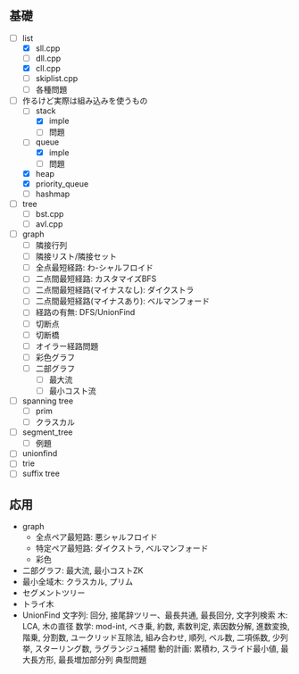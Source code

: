 ## 基礎
- [ ] list
    - [x] sll.cpp
    - [ ] dll.cpp
    - [x] cll.cpp
    - [ ] skiplist.cpp
    - [ ] 各種問題
- [ ] 作るけど実際は組み込みを使うもの
    - [ ] stack
        - [x] imple
        - [ ] 問題
    - [ ] queue
        - [x] imple
        - [ ] 問題
    - [x] heap
    - [x] priority_queue
    - [ ] hashmap
- [ ] tree
    - [ ] bst.cpp
    - [ ] avl.cpp
- [ ] graph
    - [ ] 隣接行列
    - [ ] 隣接リスト/隣接セット
    - [ ] 全点最短経路: わ-シャルフロイド
    - [ ] 二点間最短経路: カスタマイズBFS
    - [ ] 二点間最短経路(マイナスなし): ダイクストラ
    - [ ] 二点間最短経路(マイナスあり): ベルマンフォード
    - [ ] 経路の有無: DFS/UnionFind
    - [ ] 切断点
    - [ ] 切断橋
    - [ ] オイラー経路問題
    - [ ] 彩色グラフ
    - [ ] 二部グラフ
        - [ ] 最大流
        - [ ] 最小コスト流
- [ ] spanning tree
    - [ ] prim
    - [ ] クラスカル
- [ ] segment_tree
    - [ ] 例題
- [ ] unionfind
- [ ] trie
- [ ] suffix tree 

## 応用
- graph
    - 全点ペア最短路: 悪シャルフロイド
    - 特定ペア最短路: ダイクストラ, ベルマンフォード
    - 彩色
- 二部グラフ: 最大流, 最小コストZK
- 最小全域木: クラスカル, プリム
- セグメントツリー
- トライ木
- UnionFind
文字列: 回分, 接尾辞ツリー、最長共通, 最長回分, 文字列検索
木: LCA, 木の直径
数学: mod-int, べき乗, 約数, 素数判定, 素因数分解, 進数変換, 階乗, 分割数, ユークリッド互除法, 組み合わせ, 順列, ベル数, 二項係数, 少列挙, スターリング数, ラグランジュ補間
動的計画: 累積わ, スライド最小値, 最大長方形, 最長増加部分列
典型問題